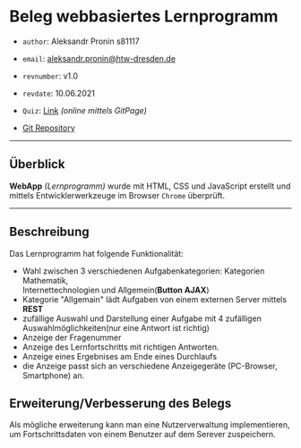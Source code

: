  # Beleg webbasiertes Lernprogramm
- `author`: Aleksandr Pronin s81117

- `email`: aleksandr.pronin@htw-dresden.de

- `revnumber`: v1.0

- `revdate`: 10.06.2021

- `Quiz`: [Link](https://alexandr-pronin.github.io/apquizi/) _(online mittels GitPage)_
- [Git Repository](https://alexandr-pronin.github.io/Beleg_Quiz/) 


---

## Überblick

__WebApp__ _(Lernprogramm)_ wurde mit HTML, CSS und JavaScript erstellt und mittels Entwicklerwerkzeuge im Browser `Chrome` überprüft.

---
## Beschreibung

Das Lernprogramm hat folgende Funktionalität:
-  Wahl zwischen 3 verschiedenen Aufgabenkategorien: 
Kategorien Mathematik,  
Internettechnologien und Allgemein(__Button AJAX__)
- Kategorie "Allgemain" lädt Aufgaben von einem externen Server mittels __REST__
- zufällige Auswahl und Darstellung einer Aufgabe mit 4 zufälligen Auswahlmöglichkeiten(nur eine Antwort ist richtig)
- Anzeige der Fragenummer
- Anzeige des Lernfortschritts mit richtigen Antworten.
- Anzeige eines Ergebnises am Ende eines Durchlaufs
- die Anzeige passt sich an verschiedene Anzeigegeräte (PC-Browser, Smartphone) an.

## Erweiterung/Verbesserung des Belegs

Als mögliche erweiterung kann man eine Nutzerverwaltung implementieren, um Fortschrittsdaten von einem Benutzer auf dem Serever zuspeichern.
